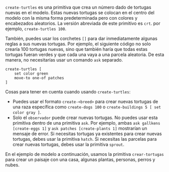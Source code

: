 ﻿`create-turtles` es una primitiva que crea un número dado de tortugas nuevas en el modelo. Estas nuevas tortugas se colocan en el centro del modelo con la misma forma predeterminada pero con colores y encabezados aleatorios. La versión abreviada de este primitivo es `crt`. por ejemplo, `create-turtles 100`.



También, puedes usar los corchetes `[]` para dar inmediatamente algunas reglas a sus nuevas tortugas. Por ejemplo, el siguiente código no solo crearía 100 tortugas nuevas, sino que también haría que todas estas tortugas fueran verdes y que cada una vaya a una parcela aleatoria. De esta manera, no necesitarías usar un comando `ask` separado.



```
create-turtles [
	set color green
	move-to one-of patches
]
```



Cosas para tener en cuenta cuando usando `create-turtles`:

* Puedes usar el formato `create-<breed>` para crear nuevas tortugas de una raza específica como `create-dogs 100` o `create-buildings 5 [ set color gray ]`.
* Solo el `observador` puede crear nuevas tortugas. No puedes usar esta primitiva dentro de una primitiva `ask`. Por ejemplo, ambas `ask gallkens [create-eggs 1]` y `ask patches [create-plants 1]` mostrarían un mensaje de error. Si necesitas tortugas ya existentes para crear nuevas tortugas, debes usar la primitiva `hatch`. Si necesitas las parcelas para crear nuevas tortugas, debes usar la primitiva `sprout`.

En el ejemplo de modelo a continuación, usamos la primitiva `crear-tortugas` para crear un paisaje con una casa, algunas plantas, personas, perros y nubes.
